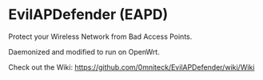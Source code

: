 # EvilAPDefender (EAPD)
Protect your Wireless Network from Bad Access Points.

Daemonized and modified to run on OpenWrt.

Check out the Wiki: https://github.com/0mniteck/EvilAPDefender/wiki/Wiki
